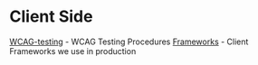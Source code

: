 # Client Side

[WCAG-testing](/best-practices/development-tools/accessibility/WCAG-testing.md) - WCAG Testing Procedures
[Frameworks](/best-practices/client-side/framework) - Client Frameworks we use in production

